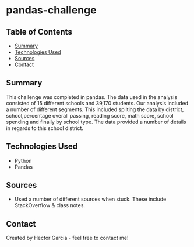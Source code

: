 # pandas-challenge

## Table of Contents
* [Summary](#general-information)
* [Technologies Used](#technologies-used)
* [Sources](#setup)
* [Contact](#contact)

## Summary
This challenge was completed in pandas. The data used in the analysis consisted of 15 different schools and 39,170 students. Our analysis included a number of different segments. This included spliting the data by district, school,percentage overall passing, reading score, math score, school spending and finally by school type. The data provided a number of details in regards to this school district.

## Technologies Used 
* Python
* Pandas


## Sources
* Used a number of different sources when stuck. These include StackOverflow & class notes.

## Contact
Created by Hector Garcia - feel free to contact me!